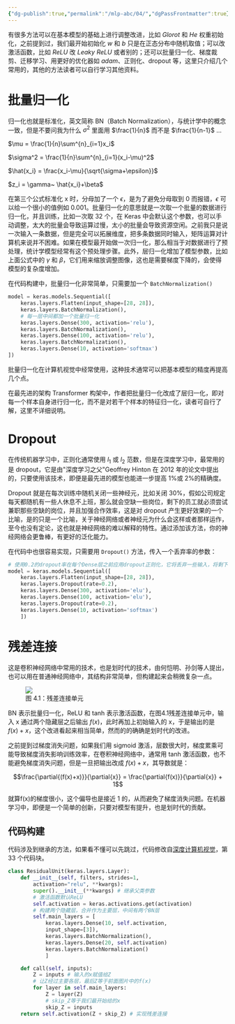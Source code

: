 ```yaml
---
{"dg-publish":true,"permalink":"/mlp-abc/04/","dgPassFrontmatter":true}
---
```



有很多方法可以在基本模型的基础上进行调整改进，比如 $Glorot$ 和 $He$ 权重初始化，之前提到过，我们最开始初始化 $w$ 和 $b$ 只是在正态分布中随机取值；可以改激活函数，比如 $ReLU$ 改 $Leaky~ReLU$ 或者别的；还可以批量归一化、梯度裁剪、迁移学习、用更好的优化器如 $adam$、正则化、dropout 等，这里只介绍几个常用的，其他的方法读者可以自行学习其他资料。

# 批量归一化

归一化也就是标准化，英文简称 BN（Batch
Normalization），与统计学中的概念一致，但是不要问我为什么 $\sigma^2$ 里面用 $\frac{1}{n}$ 而不是 $\frac{1}{n-1}$ \...

$\mu = \frac{1}{n}\sum^{n}_{i=1}x_i$

$\sigma^2 = \frac{1}{n}\sum^{n}_{i=1}(x_i-\mu)^2$

$\hat{x_i} = \frac{x_i-\mu}{\sqrt{\sigma+\epsilon}}$

$z_i = \gamma~ \hat{x_i}+\beta$

在第三个公式标准化 x 时，分母加了一个 $\epsilon$，是为了避免分母取到 0 而报错，$\epsilon$ 可以给一个很小的值例如 0.001。批量归一化的意思就是一次取一个批量的数据进行归一化，并且训练，比如一次取 32 个，在 Keras 中会默认这个参数，也可以手动调整，太大的批量会导致运算过慢，太小的批量会导致资源空闲。之前我只是说一次输入一条数据，但是完全可以拓展维度，把多条数据同时输入，矩阵运算对计算机来说并不困难。如果在模型最开始做一次归一化，那么相当于对数据进行了预处理，统计学模型经常有这个预处理步骤。此外，层归一化增加了模型参数，比如上面公式中的 $\gamma$ 和 $\beta$，它们用来缩放调整图像，这也是需要梯度下降的，会使得模型的复杂度增加。

在代码构建中，批量归一化非常简单，只需要加一个
`BatchNormalization()`

``` python
model = keras.models.Sequential([
	keras.layers.Flatten(input_shape=[28, 28]),
	keras.layers.BatchNormalization(),
	# 每一层中间都加一个批量归一化
	keras.layers.Dense(300, activation='relu'),
	keras.layers.BatchNormalization(),
	keras.layers.Dense(100, activation='relu'),
	keras.layers.BatchNormalization(),
	keras.layers.Dense(10, activation='softmax')
])
```

批量归一化在计算机视觉中经常使用，这种技术通常可以把基本模型的精度再提高几个点。

在最先进的架构 Transformer 构架中，作者把批量归一化改成了层归一化，即对每一个样本自身进行归一化，而不是对若干个样本的特征归一化，读者可自行了解，这里不详细说明。

# Dropout

在传统机器学习中，正则化通常使用 $l_1$ 或 $l_2$ 范数，但是在深度学习中，最常用的是 dropout，它是由"深度学习之父"Geoffrey Hinton 在 2012 年的论文中提出的，只要使用该技术，即便是最先进的模型也能进一步提高 1%或 2%的精确度。

Dropout 就是在每次训练中随机关闭一些神经元，比如关闭 30%，假如公司规定每天都随机有一些人休息不上班，那么就会空缺一些岗位，剩下的员工就必须尝试兼职那些空缺的岗位，并且加强合作效率，这是对 dropout 产生更好效果的一个比喻，是的只是一个比喻，关于神经网络或者神经元为什么会这样或者那样运作，至今也没有定论，这也就是神经网络的难以解释的特性。通过添加该方法，你的神经网络会更鲁棒，有更好的泛化能力。

在代码中也很容易实现，只需要用 `Dropout()` 方法，传入一个丢弃率的参数：

``` python
# 使用0.2的dropout率在每个Dense层之前应用dropout正则化，它将丢弃一些输入，将剩下的输入传递到下一层
model = keras.models.Sequential([
    keras.layers.Flatten(input_shape=[28, 28]),
    keras.layers.Dropout(rate=0.2),
    keras.layers.Dense(300, activation='elu'),
    keras.layers.Dense(100, activation='elu'),
    keras.layers.Dropout(rate=0.2),
    keras.layers.Dense(10, activation='softmax')
    ])
```

# 残差连接

这是卷积神经网络中常用的技术，也是划时代的技术，由何恺明、孙剑等人提出，也可以用在普通神经网络中，其结构非常简单，但构建起来会稍微复杂一点。

<figure id="残差连接图像">
<img src="https://s2.loli.net/2023/08/28/yOq4KRXdshp7U6Q.jpg"/>
<figcaption>图 4.1：残差连接单元</figcaption>
</figure>

BN 表示批量归一化，ReLU 和 tanh 表示激活函数，在图4.1残差连接单元中，输入 x 通过两个隐藏层之后输出 $f(x)$，此时再加上初始输入的 x，于是输出的是 $f(x)+x$，这个改进看起来相当简单，然而的的确确是划时代的改进。

之前提到过梯度消失问题，如果我们用 sigmoid 激活，层数很大时，梯度累乘可能导致梯度消失影响训练效率，在卷积神经网络中，通常用 tanh 激活函数，也不能避免梯度消失问题，但是一旦把输出改成 $f(x)+x$，其导数就是：

$$\frac{\partial{(f(x)+x)}}{\partial{x}} = \frac{\partial{f(x)}}{\partial{x}} + 1$$

就算f(x)的梯度很小，这个偏导也是接近 1 的，从而避免了梯度消失问题。在机器学习中，即便是一个简单的创新，只要对模型有提升，也是划时代的贡献。

## 代码构建

代码涉及到继承的方法，如果看不懂可以先跳过，代码修改自[深度计算机视觉](https://github.com/ageron/handson-ml2/blob/master/14_deep_computer_vision_with_cnns.ipynb)，第 33 个代码块。

``` python
class ResidualUnit(keras.layers.Layer):
    def __init__(self, filters, strides=1,
	    activation="relu", **kwargs):
	    super().__init__(**kwargs) # 继承父类参数
	    # 激活函数默认ReLU
	    self.activation = keras.activations.get(activation)
	    # 构建两个隐藏层，合并作为主要层，中间有两个BN层
	    self.main_layers = [
		    keras.layers.Dense(10, self.activation,
		    input_shape=[3]),
		    keras.layers.BatchNormalization(),
		    keras.layers.Dense(20, self.activation)
		    keras.layers.BatchNormalization()
		    ]

    def call(self, inputs):
	    Z = inputs # 输入的x赋值给Z
	    # 让Z经过主要各层，最后Z等于前面图片中的f(x)
	    for layer in self.main_layers:
		    Z = layer(Z)
		    # skip_Z等于我们最开始给的x
		    skip_Z = inputs
    return self.activation(Z + skip_Z) # 实现残差连接
```